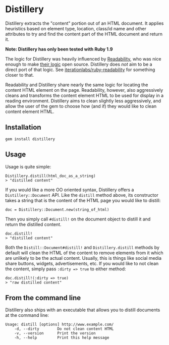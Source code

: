 # Distillery

Distillery extracts the "content" portion out of an HTML document.  It applies heuristics based on element type, location, class/id name and other attributes to try and find the content part of the HTML document and return it.

**Note: Distillery has only been tested with Ruby 1.9**

The logic for Distillery was heavily influenced by [Readability](https://www.readability.com/), who was nice enough to make [their logic](http://code.google.com/p/arc90labs-readability/source/browse/trunk/js/readability.js) open source.  Distillery does *not* aim to be a direct port of that logic.  See [iterationlabs/ruby-readability](https://github.com/iterationlabs/ruby-readability) for something closer to that.

Readability and Distillery share nearly the same logic for locating the content HTML element on the page.  Readability, however, also aggressively cleans and transforms the content element HTML to be used for display in a reading environment.  Distillery aims to clean slightly less aggressively, and allow the user of the gem to choose how (and if) they would like to clean content element HTML.

## Installation

    gem install distillery

## Usage

Usage is quite simple:

    Distillery.distill(html_doc_as_a_string)
    > "distilled content"

If you would like a more OO oriented syntax, Distillery offers a `Distillery::Document` API.  Like the `distill` method above, its constructor takes a string that is the content of the HTML page you would like to distill:

    doc = Distillery::Document.new(string_of_html)

Then you simply call `#distill!` on the document object to distill it and return the distilled content.

    doc.distill!
    > "distilled content"

Both the `Distill::Document#distill!` and `Distillery.distill` methods by default will clean the HTML of the content to remove elements from it which are unlikely to be the actual content.  Usually, this is things like social media share buttons, widgets, advertisements, etc.  If you would like to not clean the content, simply pass `:dirty => true` to either method:

    doc.distill!(:dirty => true)
    > "raw distilled content"

## From the command line

Distillery also ships with an executable that allows you to distill documents at the command line:

    Usage: distill [options] http://www.example.com/
        -d, --dirty        Do not clean content HTML
        -v, --version      Print the version
        -h, --help         Print this help message